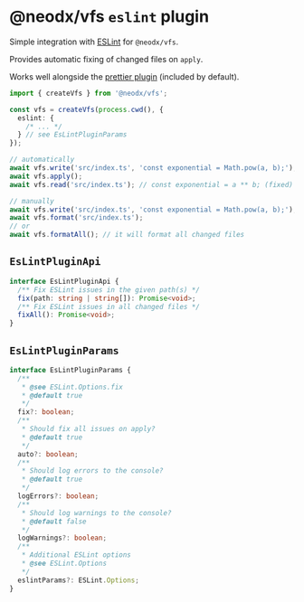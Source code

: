 # @neodx/vfs `eslint` plugin <Badge type="tip" text="builtin" /> <Badge type="tip" text="auto" />

Simple integration with [ESLint](https://eslint.org/) for `@neodx/vfs`.

Provides automatic fixing of changed files on `apply`.

Works well alongside the [prettier plugin](./prettier.md) (included by default).

```typescript
import { createVfs } from '@neodx/vfs';

const vfs = createVfs(process.cwd(), {
  eslint: {
    /* ... */
  } // see EsLintPluginParams
});

// automatically
await vfs.write('src/index.ts', 'const exponential = Math.pow(a, b);');
await vfs.apply();
await vfs.read('src/index.ts'); // const exponential = a ** b; (fixed)

// manually
await vfs.write('src/index.ts', 'const exponential = Math.pow(a, b);');
await vfs.format('src/index.ts');
// or
await vfs.formatAll(); // it will format all changed files
```

## `EsLintPluginApi`

```typescript
interface EsLintPluginApi {
  /** Fix ESLint issues in the given path(s) */
  fix(path: string | string[]): Promise<void>;
  /** Fix ESLint issues in all changed files */
  fixAll(): Promise<void>;
}
```

## `EsLintPluginParams`

```typescript
interface EsLintPluginParams {
  /**
   * @see ESLint.Options.fix
   * @default true
   */
  fix?: boolean;
  /**
   * Should fix all issues on apply?
   * @default true
   */
  auto?: boolean;
  /**
   * Should log errors to the console?
   * @default true
   */
  logErrors?: boolean;
  /**
   * Should log warnings to the console?
   * @default false
   */
  logWarnings?: boolean;
  /**
   * Additional ESLint options
   * @see ESLint.Options
   */
  eslintParams?: ESLint.Options;
}
```
